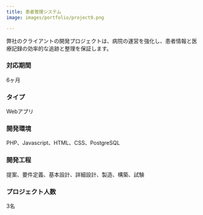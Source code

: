 ```yaml
---
title: 患者管理システム
image: images/portfolio/project9.png

---
```

弊社のクライアントの開発プロジェクトは、病院の運営を強化し、患者情報と医療記録の効率的な追跡と整理を保証します。

### 対応期間
6ヶ月

### タイプ
Webアプリ

### 開発環境
PHP、Javascript、HTML、CSS、PostgreSQL

### 開発工程
提案、要件定義、基本設計、詳細設計、製造、構築、試験

### プロジェクト人数
3名